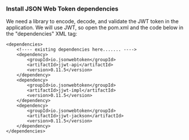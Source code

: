 ### Install JSON Web Token dependencies

We need a library to encode, decode, and validate the JWT token in the application. We will use JWT, so open the pom.xml and the code below in the "dependencies" XML tag:

    <dependencies>
        <!---- existing dependencies here....... ---->
        <dependency>
            <groupId>io.jsonwebtoken</groupId>
            <artifactId>jjwt-api</artifactId>
            <version>0.11.5</version>
        </dependency>
        <dependency>
            <groupId>io.jsonwebtoken</groupId>
            <artifactId>jjwt-impl</artifactId>
            <version>0.11.5</version>
        </dependency>
        <dependency>
            <groupId>io.jsonwebtoken</groupId>
            <artifactId>jjwt-jackson</artifactId>
            <version>0.11.5</version>
        </dependency>
    </dependencies>
